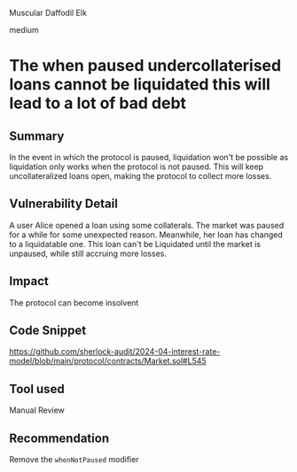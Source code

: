 Muscular Daffodil Elk

medium

# The when paused undercollaterised loans cannot be liquidated this will lead to a lot of bad debt

## Summary

In the event in which the protocol is paused, liquidation won't be possible as liquidation only works when the protocol is not paused. This will keep uncollateralized loans open, making the protocol to collect more losses.

## Vulnerability Detail

A user Alice opened a loan using some collaterals.
The market was paused for a while for some unexpected reason.
Meanwhile, her loan has changed to a liquidatable one.
This loan can't be Liquidated until the market is unpaused, while still accruing more losses.

## Impact

The protocol can become insolvent

## Code Snippet

https://github.com/sherlock-audit/2024-04-interest-rate-model/blob/main/protocol/contracts/Market.sol#L545

## Tool used

Manual Review

## Recommendation
Remove the `whenNotPaused` modifier
